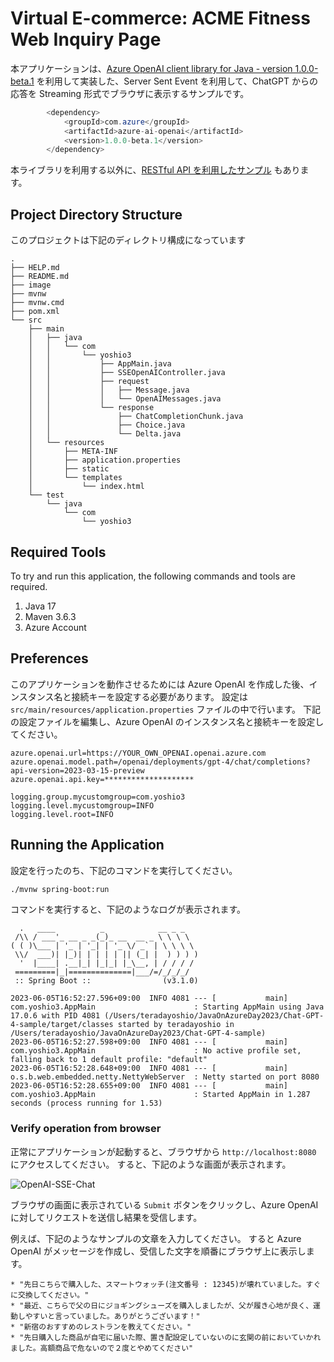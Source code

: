 # Virtual E-commerce: ACME Fitness Web Inquiry Page

本アプリケーションは、[Azure OpenAI client library for Java - version 1.0.0-beta.1](https://learn.microsoft.com/ja-jp/java/api/overview/azure/ai-openai-readme) を利用して実装した、Server Sent Event を利用して、ChatGPT からの応答を Streaming 形式でブラウザに表示するサンプルです。

```java
		<dependency>
			<groupId>com.azure</groupId>
			<artifactId>azure-ai-openai</artifactId>
			<version>1.0.0-beta.1</version>
		</dependency>
```

本ライブラリを利用する以外に、[RESTful API を利用したサンプル](https://github.com/yoshioterada/Azure-OpenAI-Java-Spring-Sample-for-Chat-GPT-4) もあります。

## Project Directory Structure

このプロジェクトは下記のディレクトリ構成になっています

```text
.
├── HELP.md
├── README.md
├── image
├── mvnw
├── mvnw.cmd
├── pom.xml
└── src
    ├── main
    │   ├── java
    │   │   └── com
    │   │       └── yoshio3
    │   │           ├── AppMain.java
    │   │           ├── SSEOpenAIController.java
    │   │           ├── request
    │   │           │   ├── Message.java
    │   │           │   └── OpenAIMessages.java
    │   │           └── response
    │   │               ├── ChatCompletionChunk.java
    │   │               ├── Choice.java
    │   │               └── Delta.java
    │   └── resources
    │       ├── META-INF
    │       ├── application.properties
    │       ├── static
    │       └── templates
    │           └── index.html
    └── test
        └── java
            └── com
                └── yoshio3
```

## Required Tools

To try and run this application, the following commands and tools are required.

1. Java 17
2. Maven 3.6.3
3. Azure Account

## Preferences

このアプリケーションを動作させるためには Azure OpenAI を作成した後、インスタンス名と接続キーを設定する必要があります。
設定は `src/main/resources/application.properties` ファイルの中で行います。
下記の設定ファイルを編集し、Azure OpenAI のインスタンス名と接続キーを設定してください。

```text
azure.openai.url=https://YOUR_OWN_OPENAI.openai.azure.com
azure.openai.model.path=/openai/deployments/gpt-4/chat/completions?api-version=2023-03-15-preview
azure.openai.api.key=********************

logging.group.mycustomgroup=com.yoshio3
logging.level.mycustomgroup=INFO
logging.level.root=INFO
```

## Running the Application

設定を行ったのち、下記のコマンドを実行してください。

```bash
./mvnw spring-boot:run
```

コマンドを実行すると、下記のようなログが表示されます。

```text
  .   ____          _            __ _ _
 /\\ / ___'_ __ _ _(_)_ __  __ _ \ \ \ \
( ( )\___ | '_ | '_| | '_ \/ _` | \ \ \ \
 \\/  ___)| |_)| | | | | || (_| |  ) ) ) )
  '  |____| .__|_| |_|_| |_\__, | / / / /
 =========|_|==============|___/=/_/_/_/
 :: Spring Boot ::                (v3.1.0)

2023-06-05T16:52:27.596+09:00  INFO 4081 --- [           main] com.yoshio3.AppMain                      : Starting AppMain using Java 17.0.6 with PID 4081 (/Users/teradayoshio/JavaOnAzureDay2023/Chat-GPT-4-sample/target/classes started by teradayoshio in /Users/teradayoshio/JavaOnAzureDay2023/Chat-GPT-4-sample)
2023-06-05T16:52:27.598+09:00  INFO 4081 --- [           main] com.yoshio3.AppMain                      : No active profile set, falling back to 1 default profile: "default"
2023-06-05T16:52:28.648+09:00  INFO 4081 --- [           main] o.s.b.web.embedded.netty.NettyWebServer  : Netty started on port 8080
2023-06-05T16:52:28.655+09:00  INFO 4081 --- [           main] com.yoshio3.AppMain                      : Started AppMain in 1.287 seconds (process running for 1.53)
```

### Verify operation from browser

正常にアプリケーションが起動すると、ブラウザから `http://localhost:8080` にアクセスしてください。
すると、下記のような画面が表示されます。

![OpenAI-SSE-Chat](https://live.staticflickr.com/65535/52952318155_79f600f97c_c.jpg=800x373)

ブラウザの画面に表示されている `Submit` ボタンをクリックし、Azure OpenAI に対してリクエストを送信し結果を受信します。

例えば、下記のようなサンプルの文章を入力してください。
すると Azure OpenAI がメッセージを作成し、受信した文字を順番にブラウザ上に表示します。

```text
* "先日こちらで購入した、スマートウォッチ(注文番号 : 12345)が壊れていました。すぐに交換してください。"
* "最近、こちらで父の日にジョギングシューズを購入しましたが、父が履き心地が良く、運動しやすいと言っていました。ありがとうございます！"
* "新宿のおすすめのレストランを教えてください。"
* "先日購入した商品が自宅に届いた際、置き配設定していないのに玄関の前においていかれました。高額商品で危ないので２度とやめてください"
```

